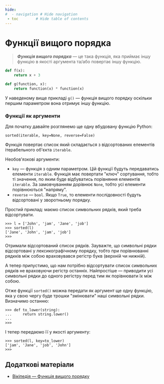 ```yaml
---
hide:
#  - navigation # Hide navigation
 - toc        # Hide table of contents
---
```


# Функції вищого порядка

> ***Функція вищого порядка*** — це така функція, яка приймає іншу функцію в якості аргумента та/або повертає іншу функцію. 

```python
def f(x):
    return x + 3

def g(function, x):
    return function(x) * function(x)
```	

У наведеному вище прикладі `g()` — функція вищого порядку оскільки першим параметром вона отримує іншу функцію.

### Функції як аргументи

Для початку давайте розглянемо ще одну вбудовану функцію Python: 

	sorted(iterable, key=None, reverse=False)
	
Функція повертає список який складається з відсортованих елементів ітерабельного об'єкта `iterable`.

Необов'язкові аргументи: 

* `key` — функція з одним параметром. Цій функції будуть передаватись елементи `iterable`. Функція має повертати "ключ" сортування, тобто ті значення, по яким буде відбуватись порівняння елементів `iterable`. За замовчуванням дорівнює `None`, тобто усі елементи порівнюються "напряму".
* `reverse` — `bool`. Якщо `True`, то елементи послідовності будуть відсортовані у зворотньому порядку.

Простий приклад: маємо список символьних рядків, який треба відсортувати.

	>>> l = ['John', 'jam', 'Jane', 'job']
	>>> sorted(l)
	['Jane', 'John', 'jam', 'job']
	>>>
	
Отримали відсортований список рядків. 
Зауважте, що символьні рядки відсортовані у лексикографічному порядку, 
тобто при порівнюванні рядкків між собою враховувався регістр букв (верхній чи нижній). 

А тепер припустимо, 
що нам потрібно відсортувати список символьних рядків 
не враховуючи регістр останніх. 
Найпростіше — приводити усі символьні рядки до одного регістру 
перед тим як порівнювати їх між собою.

Отже функції `sorted()` можна передати як аргумент ще одну функцію, 
яка у свою чергу буде трошки "змінювати" наші символьні рядки. 
Визначимо останню: 

	>>> def to_lower(string):
	...     return string.lower()
	...
	>>>
	
І тепер передаємо її у якості аргументу:

	>>> sorted(l, key=to_lower)
	['jam', 'Jane', 'job', 'John']
	>>>


## Додаткові матеріали

- [Вікіпедія — Функція вищого порядку](https://uk.wikipedia.org/wiki/Функція_вищого_порядку)
